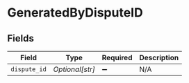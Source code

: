 # GeneratedByDisputeID


## Fields

| Field              | Type               | Required           | Description        |
| ------------------ | ------------------ | ------------------ | ------------------ |
| `dispute_id`       | *Optional[str]*    | :heavy_minus_sign: | N/A                |